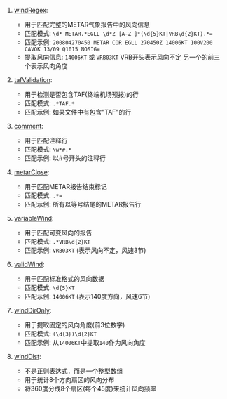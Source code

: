 1. [windRegex](file://F:\GO-Projects\Go-MultiThreading\Channel\WindDirection.go#L12-L12):
    - 用于匹配完整的METAR气象报告中的风向信息
    - 匹配模式: `\d* METAR.*EGLL \d*Z [A-Z ]*(\d{5}KT|VRB\d{2}KT).*=`
    - 匹配示例: `200804270450 METAR COR EGLL 270450Z 14006KT 100V200 CAVOK 13/09 Q1015 NOSIG=`
    - 提取风向信息: `14006KT` 或 `VRB03KT` VRB开头表示风向不定 另一个的前三个表示风向角度

2. [tafValidation](file://F:\GO-Projects\Go-MultiThreading\Channel\WindDirection.go#L13-L13):
    - 用于检测是否包含TAF(终端机场预报)的行
    - 匹配模式: `.*TAF.*`
    - 匹配示例: 如果文件中有包含"TAF"的行

3. [comment](file://F:\GO-Projects\Go-MultiThreading\Channel\WindDirection.go#L14-L14):
    - 用于匹配注释行
    - 匹配模式: `\w*#.*`
    - 匹配示例: 以#号开头的注释行

4. [metarClose](file://F:\GO-Projects\Go-MultiThreading\Channel\WindDirection.go#L15-L15):
    - 用于匹配METAR报告结束标记
    - 匹配模式: `.*=`
    - 匹配示例: 所有以等号结尾的METAR报告行

5. [variableWind](file://F:\GO-Projects\Go-MultiThreading\Channel\WindDirection.go#L16-L16):
    - 用于匹配可变风向的报告
    - 匹配模式: `.*VRB\d{2}KT`
    - 匹配示例: `VRB03KT` (表示风向不定，风速3节)

6. [validWind](file://F:\GO-Projects\Go-MultiThreading\Channel\WindDirection.go#L17-L17):
    - 用于匹配标准格式的风向数据
    - 匹配模式: `\d{5}KT`
    - 匹配示例: `14006KT` (表示140度方向，风速6节)

7. [windDirOnly](file://F:\GO-Projects\Go-MultiThreading\Channel\WindDirection.go#L18-L18):
    - 用于提取固定的风向角度(前3位数字)
    - 匹配模式: `(\d{3})\d{2}KT`
    - 匹配示例: 从`14006KT`中提取`140`作为风向角度

8. [windDist](file://F:\GO-Projects\Go-MultiThreading\Channel\WindDirection.go#L19-L19):
    - 不是正则表达式，而是一个整型数组
    - 用于统计8个方向扇区的风向分布
    - 将360度分成8个扇区(每个45度)来统计风向频率
